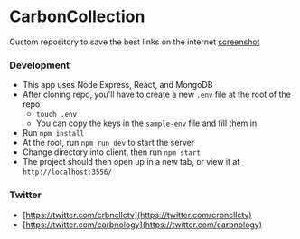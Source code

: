 # CarbonCollection
Custom repository to save the best links on the internet
[screenshot](https://ibb.co/2Mnk10b)

### Development
- This app uses Node Express, React, and MongoDB
- After cloning repo, you'll have to create a new `.env` file at the root of the repo
  - `touch .env`
  - You can copy the keys in the `sample-env` file and fill them in
- Run `npm install`
- At the root, run `npm run dev` to start the server
- Change directory into client, then run `npm start`
- The project should then open up in a new tab, or view it at `http://localhost:3556/`

### Twitter
- [https://twitter.com/crbncllctv](https://twitter.com/crbncllctv)
- [https://twitter.com/carbnology](https://twitter.com/carbnology)